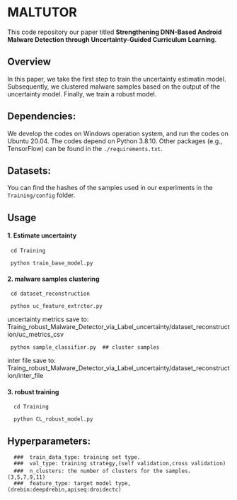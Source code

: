 # MALTUTOR


This code repository our paper titled **Strengthening DNN-Based Android Malware Detection through Uncertainty-Guided Curriculum Learning**.
 
## Overview
In this paper, we take the first step to train the uncertainty estimatin model. Subsequently, we clustered malware samples based on the output of the uncertainty model. Finally, we train a robust model.
## Dependencies:
We develop the codes on Windows operation system, and run the codes on Ubuntu 20.04. The codes depend on Python 3.8.10. Other packages (e.g., TensorFlow) can be found in the `./requirements.txt`.
## Datasets:
You can find the hashes of the samples used in our experiments in the `Training/config` folder.

##  Usage
#### 1. Estimate uncertainty
     cd Training 

     python train_base_model.py 


#### 2. malware samples clustering
     cd dataset_reconstruction

     python uc_feature_extrctor.py 

uncertainty metrics save to: Traing_robust_Malware_Detector_via_Label_uncertainty/dataset_reconstruction/uc_metrics_csv

     python sample_classifier.py  ## cluster samples 

inter file save to: Traing_robust_Malware_Detector_via_Label_uncertainty/dataset_reconstruction/inter_file

#### 3. robust training

      cd Training

      python CL_robust_model.py 

## Hyperparameters:
      
      ###  train_data_type: training set type.
      ###  val_type: training strategy,(self validation,cross validation)
      ###  n_clusters: the number of clusters for the samples，(3,5,7,9,11)
      ###  feature_type: target model type, (drebin:deepdrebin,apiseq:droidectc)
